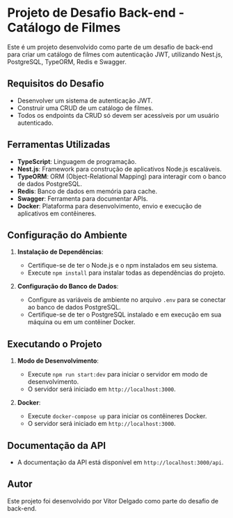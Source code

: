 # Projeto de Desafio Back-end - Catálogo de Filmes

Este é um projeto desenvolvido como parte de um desafio de back-end para criar um catálogo de filmes com autenticação JWT, utilizando Nest.js, PostgreSQL, TypeORM, Redis e Swagger.

## Requisitos do Desafio

- Desenvolver um sistema de autenticação JWT.
- Construir uma CRUD de um catálogo de filmes.
- Todos os endpoints da CRUD só devem ser acessíveis por um usuário autenticado.

## Ferramentas Utilizadas

- **TypeScript**: Linguagem de programação.
- **Nest.js**: Framework para construção de aplicativos Node.js escaláveis.
- **TypeORM**: ORM (Object-Relational Mapping) para interagir com o banco de dados PostgreSQL.
- **Redis**: Banco de dados em memória para cache.
- **Swagger**: Ferramenta para documentar APIs.
- **Docker**: Plataforma para desenvolvimento, envio e execução de aplicativos em contêineres.

## Configuração do Ambiente

1. **Instalação de Dependências**:
   - Certifique-se de ter o Node.js e o npm instalados em seu sistema.
   - Execute `npm install` para instalar todas as dependências do projeto.

2. **Configuração do Banco de Dados**:
   - Configure as variáveis de ambiente no arquivo `.env` para se conectar ao banco de dados PostgreSQL.
   - Certifique-se de ter o PostgreSQL instalado e em execução em sua máquina ou em um contêiner Docker.

## Executando o Projeto

1. **Modo de Desenvolvimento**:
   - Execute `npm run start:dev` para iniciar o servidor em modo de desenvolvimento.
   - O servidor será iniciado em `http://localhost:3000`.

2. **Docker**:
   - Execute `docker-compose up` para iniciar os contêineres Docker.
   - O servidor será iniciado em `http://localhost:3000`.

## Documentação da API

- A documentação da API está disponível em `http://localhost:3000/api`.

## Autor

Este projeto foi desenvolvido por Vítor Delgado como parte do desafio de back-end.